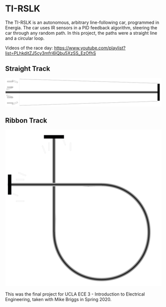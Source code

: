 # TI-RSLK
The TI-RSLK is an autonomous, arbitrary line-following car, programmed in Energia. 
The car uses IR sensors in a PID feedback algorithm, steering the car through any random path.
In this project, the paths were a straight line and a circular loop.  

Videos of the race day:
https://www.youtube.com/playlist?list=PLhkditZJ5cy3mfri6lQbu5XzSS_EzOfhS

Straight Track
--- 
![](straighttrack.png) 

Ribbon Track
---
![](ribbontrack.png)

This was the final project for UCLA ECE 3 - Introduction to Electrical Engineering, taken with Mike Briggs in Spring 2020.


